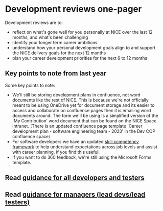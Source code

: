 
# Development reviews one-pager

Development reviews are to:
 
* reflect on what's gone well for you personally at NICE over the last 12 months, and what's been challenging 
* identify your longer term career ambitions
* understand how your personal development goals align to and support the NICE delivery goals for the next 12 months
* plan your career development priorities for the next 6 to 12 months 

## Key points to note from last year
Some key points to note: 
 
* We'll still be storing development plans in confluence, not word documents like the rest of NICE.  This is because we're not officially meant to be using OneDrive yet for document storage and its easier to access and collaborate on confluence pages then it is emailing word documents around.  The form we'll be using is a simplified version of the 'My Contribution' word document that can be found on the NICE Space intranet. (There is an updated confluence page template 'Career development plan - software engineering team - 2023' in the Dev COP confluence space)
* For software developers we have an updated [skill competency framework](https://niceuk-my.sharepoint.com/:x:/g/personal/james_kirk_nice_org_uk/ETtFM-cqCH9Krsm_aGe8NQkB6Mttmb3cpYYqIFVTYVjOhg?e=K7HMRZ) to help understand expectations across job levels and assist with career planning, if you find this useful.
* If you want to do 360 feedback, we're still using the Microsoft Forms template.  

## Read [guidance for all developers and testers](guidance-for-developers.md)

## Read [guidance for managers (lead devs/lead testers)](guidance-for-managers.md)
  
